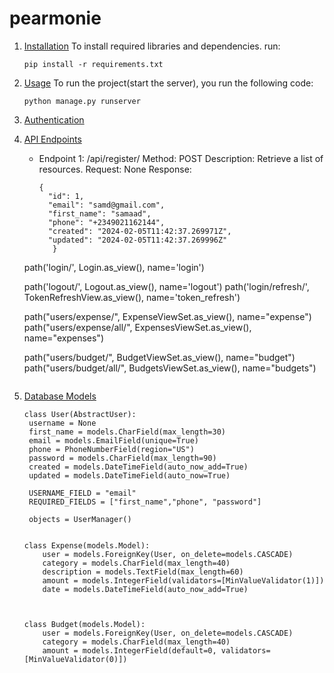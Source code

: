 # pearmonie


1. [Installation](#installation)
   To install required libraries and dependencies. run:
   ```
   pip install -r requirements.txt
   ```
2. [Usage](#usage)
   To run the project(start the server), you run the following code:
   ```
   python manage.py runserver
   ```
  
3. [Authentication](#authentication)
   

     
5. [API Endpoints](#api-endpoints)
   * Endpoint 1: /api/register/
     Method: POST
     Description: Retrieve a list of resources.
     Request: None
     Response:

     ```
     {
       "id": 1,
       "email": "samd@gmail.com",
       "first_name": "samaad",
       "phone": "+2349021162144",
       "created": "2024-02-05T11:42:37.269971Z",
       "updated": "2024-02-05T11:42:37.269996Z"
        }
     ```

   path('login/', Login.as_view(), name='login')
   
   path('logout/', Logout.as_view(), name='logout')
   path('login/refresh/', TokenRefreshView.as_view(), name='token_refresh')
     
   path("users/expense/", ExpenseViewSet.as_view(), name="expense")
   path("users/expense/all/", ExpensesViewSet.as_view(), name="expenses")
     
   path("users/budget/", BudgetViewSet.as_view(), name="budget")
   path("users/budget/all/", BudgetsViewSet.as_view(), name="budgets")
   ```

6. [Database Models](#database-models)
   
   ```
   class User(AbstractUser):
    username = None
    first_name = models.CharField(max_length=30)
    email = models.EmailField(unique=True)
    phone = PhoneNumberField(region="US")
    password = models.CharField(max_length=90)
    created = models.DateTimeField(auto_now_add=True)
    updated = models.DateTimeField(auto_now=True)

    USERNAME_FIELD = "email"
    REQUIRED_FIELDS = ["first_name","phone", "password"]

    objects = UserManager()
       
   
   class Expense(models.Model):
       user = models.ForeignKey(User, on_delete=models.CASCADE)
       category = models.CharField(max_length=40)
       description = models.TextField(max_length=60)
       amount = models.IntegerField(validators=[MinValueValidator(1)])
       date = models.DateTimeField(auto_now_add=True)
       
   
   
   class Budget(models.Model):
       user = models.ForeignKey(User, on_delete=models.CASCADE)
       category = models.CharField(max_length=40)
       amount = models.IntegerField(default=0, validators=[MinValueValidator(0)])
   ```
       
